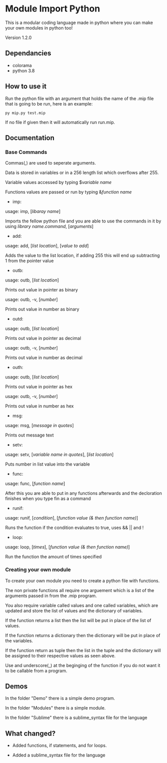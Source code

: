 # Module Import Python
This is a modular coding language made in python where you can make your own modules in python too!

Version 1.2.0

## Dependancies
- colorama
- python 3.8

## How to use it

Run the python file with an argument that holds the name of the .mip file that is going to be run, here is an example:

```
py mip.py test.mip
```

If no file if given then it will automatically run run.mip.

## Documentation

### Base Commands
Commas(,) are used to seperate arguments.

Data is stored in variables or in a 256 length list which overflows after 255.

Variable values accessed by typing $*variable name*

Functions values are passed or run by typing &*function name*

- imp: 

usage: imp, [*libaray name*]

Imports the fellow python file and you are able to use the commands in it by using *library name*.*command*, [*arguments*]


- add:

usage: add, [*list location*], [*value to add*]

Adds the value to the list location, if adding 255 this will end up subtracting 1 from the pointer value


- outb:

usage: outb, [*list location*]

Prints out value in pointer as binary

usage: outb, -v, [*number*]

Prints out value in number as binary


- outd:

usage: outb, [*list location*]

Prints out value in pointer as decimal

usage: outb, -v, [*number*]

Prints out value in number as decimal

- outh:

usage: outb, [*list location*]

Prints out value in pointer as hex

usage: outb, -v, [*number*]

Prints out value in number as hex

- msg:

usage: msg, [*message in quotes*]

Prints out message text

- setv:

usage: setv, [*variable name in quotes*], [*list location*]

Puts number in list value into the variable

- func:

usage: func, [*function name*]

After this you are able to put in any functions afterwards and the decloration finishes when you type fin as a command

- runif:

usage: runif, [*condition*], [*function value (& then function name)*]

Runs the function if the condition evaluates to true, uses && || and !

- loop:

usage: loop, [*times*], [*function value (& then function name)*]

Run the function the amount of times specified

### Creating your own module
To create your own module you need to create a python file with functions.

The non private functions all require one arguement which is a list of the arguments passed in from the .mip program.

You also require variable called values and one called variables, which are updated and store the list of values and the dictionary of variables.

If the function returns a list then the list will be put in place of the list of values.

If the function returns a dictionary then the dictionary will be put in place of the variables.

If the function return as tuple then the list in the tuple and the dictionary will be assigned to their respective values as seen above.

Use and underscore(\_) at the beginging of the function if you do not want it to be callable from a program.

## Demos

In the folder "Demo" there is a simple demo program.

In the folder "Modules" there is a simple module.

In the folder "Sublime" there is a sublime_syntax file for the language

## What changed?

- Added functions, if statements, and for loops.

- Added a sublime_syntax file for the language
